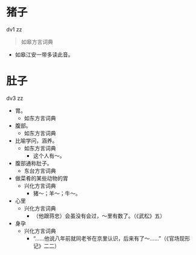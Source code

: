 

# 猪子
dv1 zz
> 如皋方言词典
- 如皋江安一带多读此音。





# 肚子
dv3 zz
+ 胃。
  * 如东方言词典
+ 腹部。
  * 如东方言词典
+ 比喻学问，涵养。
  * 如东方言词典
    - 这个人有～。
+ 腹部通称肚子。
  * 东台方言词典
+ 做菜肴的某些动物的胃
  * 兴化方言词典
    - 猪～；羊～；牛～。
+ 心里
  * 兴化方言词典
    - （他跟蒋忠）会虽没有会过，～里有数了。（《武松》五）
+ 身孕
  * 兴化方言词典
    - “……他说八年前就同老爷在京里认识，后来有了～……”（《官场现形记》二二）
